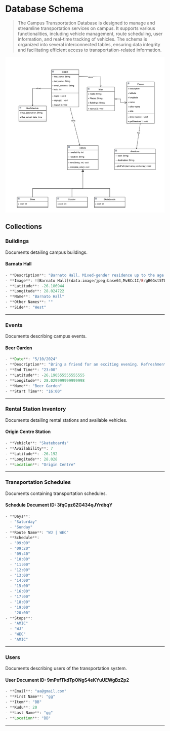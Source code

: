 # Database Schema
>The Campus Transportation Database is designed to manage and streamline transportation services on campus. It supports various functionalities, including vehicle management, route scheduling, user information, and real-time tracking of vehicles. The schema is organized into several interconnected tables, ensuring data integrity and facilitating efficient access to transportation-related information.

![alt text](./Images/classdiagram.png)


## Collections

### Buildings
Documents detailing campus buildings.

#### Barnato Hall
```javascript
- **Description**: "Barnato Hall. Mixed-gender residence up to the age of 24 years of age (Undergraduate only). Housing 554 students in single rooms."
- **Image**: ![Barnato Hall](data:image/jpeg;base64,MvBCc1I/E/gBGGst5TLvTL6Urn2RaE5gqm2dw7cZsnOnnJ+8Mj5W0FgNUrQpJqCEkgg8N2OfLlceKLY8WrlP6GhmX4gZAq6vzAgabf59FAHWX8A0Lpd+W)
- **Latitude**: -26.186944
- **Longitude**: 28.024722
- **Name**: "Barnato Hall"
- **Other Names**: ""
- **Side**: "West"
```
---

### Events
Documents describing campus events.

#### Beer Garden
```javascript
- **Date**: "5/10/2024"
- **Description**: "Bring a friend for an exciting evening. Refreshments will be sold."
- **End Time**: "23:00"
- **Latitude**: -26.190555555555555
- **Longitude**: 28.029999999999998
- **Name**: "Beer Garden"
- **Start Time**: "16:00"
```
---

### Rental Station Inventory
Documents detailing rental stations and available vehicles.

#### Origin Centre Station
```javascript
- **Vehicle**: "Skateboards"
- **Availability**: 7
- **Latitude**: -26.192
- **Longitude**: 28.028
- **Location**: "Origin Centre"
```
---

### Transportation Schedules
Documents containing transportation schedules.

#### Schedule Document ID: 3fqCpz6ZG434qJYrdbqY
```javascript
- **Days**: 
  - "Saturday"
  - "Sunday"
- **Route Name**: "WJ | WEC"
- **Schedule**: 
  - "09:00"
  - "09:20"
  - "09:40"
  - "10:00"
  - "11:00"
  - "12:00"
  - "13:00"
  - "14:00"
  - "15:00"
  - "16:00"
  - "17:00"
  - "18:00"
  - "19:00"
  - "20:00"
- **Stops**: 
  - "AMIC"
  - "WJ"
  - "WEC"
  - "AMIC"
```
---

### Users
Documents describing users of the transportation system.

#### User Document ID: 9mPofTkdTpONgS4eKYuUEWgBzZp2
```javascript
- **Email**: "aa@gmail.com"
- **First Name**: "gg"
- **Item**: "BB"
- **Kudu**: 20
- **Last Name**: "gg"
- **Location**: "BB"
```
---


